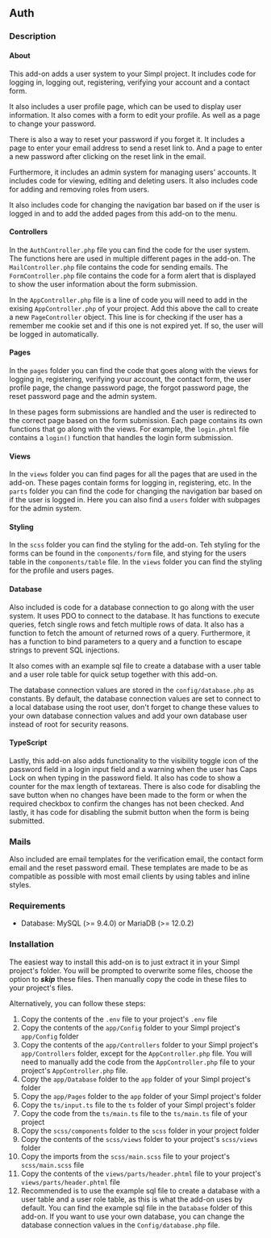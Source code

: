 ## Auth

### Description

#### About

This add-on adds a user system to your Simpl project. It includes code for logging in, logging out, registering, verifying your account and a contact form.

It also includes a user profile page, which can be used to display user information. It also comes with a form to edit your profile. As well as a page to change your password.

There is also a way to reset your password if you forget it. It includes a page to enter your email address to send a reset link to. And a page to enter a new password after clicking on the reset link in the email.

Furthermore, it includes an admin system for managing users' accounts. It includes code for viewing, editing and deleting users. It also includes code for adding and removing roles from users.

It also includes code for changing the navigation bar based on if the user is logged in and to add the added pages from this add-on to the menu.

#### Controllers

In the `AuthController.php` file you can find the code for the user system. The functions here are used in multiple different pages in the add-on. The `MailController.php` file contains the code for sending emails. The `FormController.php` file contains the code for a form alert that is displayed to show the user information about the form submission.

In the `AppController.php` file is a line of code you will need to add in the exising `AppController.php` of your project. Add this above the call to create a new `PageController` object. This line is for checking if the user has a remember me cookie set and if this one is not expired yet. If so, the user will be logged in automatically.

#### Pages

In the `pages` folder you can find the code that goes along with the views for logging in, registering, verifying your account, the contact form, the user profile page, the change password page, the forgot password page, the reset password page and the admin system.

In these pages form submissions are handled and the user is redirected to the correct page based on the form submission. Each page contains its own functions that go along with the views. For example, the `login.phtml` file contains a `login()` function that handles the login form submission.

#### Views

In the `views` folder you can find pages for all the pages that are used in the add-on. These pages contain forms for logging in, registering, etc. In the `parts` folder you can find the code for changing the navigation bar based on if the user is logged in. Here you can also find a `users` folder with subpages for the admin system.

#### Styling

In the `scss` folder you can find the styling for the add-on. Teh styling for the forms can be found in the `components/form` file, and stying for the users table in the `components/table` file. In the `views` folder you can find the styling for the profile and users pages.

#### Database

Also included is code for a database connection to go along with the user system. It uses PDO to connect to the database. It has functions to execute queries, fetch single rows and fetch multiple rows of data. It also has a function to fetch the amount of returned rows of a query. Furthermore, it has a function to bind parameters to a query and a function to escape strings to prevent SQL injections.

It also comes with an example sql file to create a database with a user table and a user role table for quick setup together with this add-on.

The database connection values are stored in the `config/database.php` as constants. By default, the database connection values are set to connect to a local database using the root user, don't forget to change these values to your own database connection values and add your own database user instead of root for security reasons.

#### TypeScript

Lastly, this add-on also adds functionality to the visibility toggle icon of the password field in a login input field and a warning when the user has Caps Lock on when typing in the password field. It also has code to show a counter for the max length of textareas. There is also code for disabling the save button when no changes have been made to the form or when the required checkbox to confirm the changes has not been checked. And lastly, it has code for disabling the submit button when the form is being submitted.

### Mails

Also included are email templates for the verification email, the contact form email and the reset password email. These templates are made to be as compatible as possible with most email clients by using tables and inline styles.

### Requirements

* Database: MySQL (>= 9.4.0) or MariaDB (>= 12.0.2)

### Installation

The easiest way to install this add-on is to just extract it in your Simpl project's folder. You will be prompted to overwrite some files, choose the option to _**skip**_ these files. Then manually copy the code in these files to your project's files.

Alternatively, you can follow these steps:

1. Copy the contents of the `.env` file to your project's `.env` file
2. Copy the contents of the `app/Config` folder to your Simpl project's `app/Config` folder
3. Copy the contents of the `app/Controllers` folder to your Simpl project's `app/Controllers` folder, except for the `AppController.php` file. You will need to manually add the code from the `AppController.php` file to your project's `AppController.php` file.
4. Copy the `app/Database` folder to the `app` folder of your Simpl project's folder
5. Copy the `app/Pages` folder to the `app` folder of your Simpl project's folder
6. Copy the `ts/input.ts` file to the `ts` folder of your Simpl project's folder
7. Copy the code from the `ts/main.ts` file to the `ts/main.ts` file of your project
8. Copy the `scss/components` folder to the `scss` folder in your project folder
9. Copy the contents of the `scss/views` folder to your project's `scss/views` folder
10. Copy the imports from the `scss/main.scss` file to your project's `scss/main.scss` file
11. Copy the contents of the `views/parts/header.phtml` file to your project's `views/parts/header.phtml` file
12. Recommended is to use the example sql file to create a database with a user table and a user role table, as this is what the add-on uses by default. You can find the example sql file in the `Database` folder of this add-on. If you want to use your own database, you can change the database connection values in the `Config/database.php` file.
